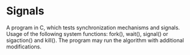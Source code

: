 # Signals
A program in C, which tests synchronization mechanisms and signals. Usage of the following system functions: fork(), wait(), signal() or sigaction() and kill(). The program may run the algorithm with additional modifications.
